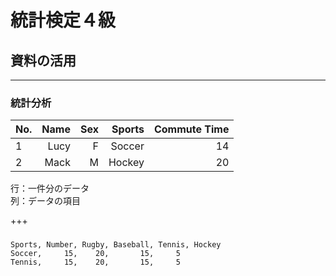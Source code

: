 # 統計検定４級
## 資料の活用



---

### 統計分析

|No.|Name|Sex|Sports|Commute Time|
|:--|---:|--:|-----:|-----------:|
| 1 |Lucy| F |Soccer|          14|
| 2 |Mack| M |Hockey|          20|

行：一件分のデータ<br>
列：データの項目

+++

### 

<canvas data-chart="bar">


    Sports, Number, Rugby, Baseball, Tennis, Hockey
    Soccer,     15,    20,       15,     5
    Tennis,     15,    20,       15,     5


</canvas>
